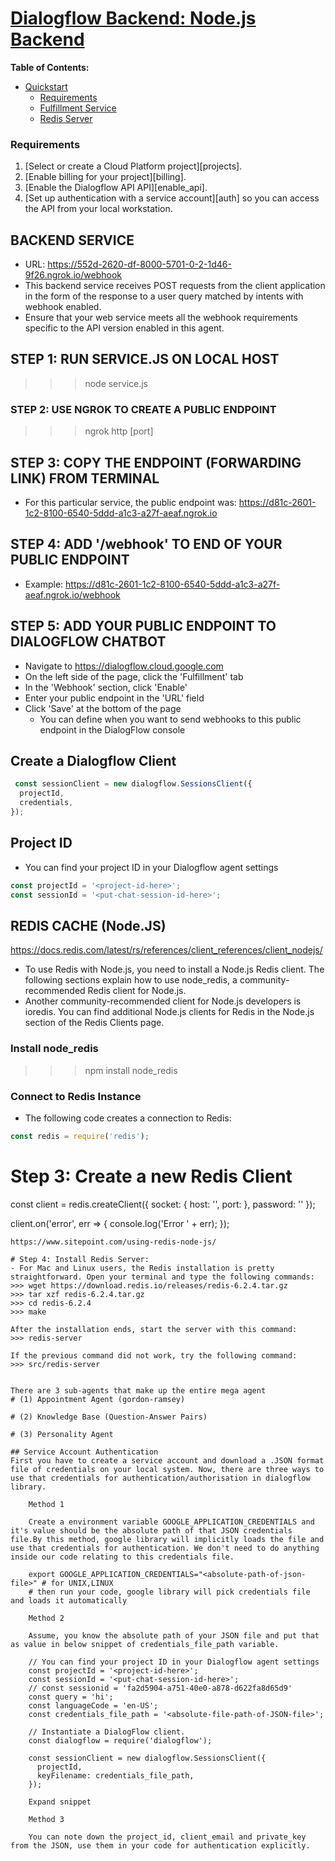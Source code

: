 # [Dialogflow Backend: Node.js Backend](https://dialogflow.cloud.google.com)

**Table of Contents:**

* [Quickstart](#quickstart)
  * [Requirements](#requirements)
  * [Fulfillment Service](#fulfillment-service)
  * [Redis Server](#redis-server)


### Requirements
1.  [Select or create a Cloud Platform project][projects].
1.  [Enable billing for your project][billing].
1.  [Enable the Dialogflow API API][enable_api].
1.  [Set up authentication with a service account][auth] so you can access the
    API from your local workstation.

## BACKEND SERVICE 
- URL: https://552d-2620-df-8000-5701-0-2-1d46-9f26.ngrok.io/webhook
- This backend service receives POST requests from the client application in the form of the response to a user query matched by intents with webhook enabled. 
- Ensure that your web service meets all the webhook requirements specific to the API version enabled in this agent. 

## STEP 1: RUN SERVICE.JS ON LOCAL HOST
>>> node service.js

### STEP 2: USE NGROK TO CREATE A PUBLIC ENDPOINT
>>> ngrok http [port]

## STEP 3: COPY THE ENDPOINT (FORWARDING LINK) FROM TERMINAL 
- For this particular service, the public endpoint was: https://d81c-2601-1c2-8100-6540-5ddd-a1c3-a27f-aeaf.ngrok.io

## STEP 4: ADD '/webhook' TO END OF YOUR PUBLIC ENDPOINT
- Example: https://d81c-2601-1c2-8100-6540-5ddd-a1c3-a27f-aeaf.ngrok.io/webhook

## STEP 5: ADD YOUR PUBLIC ENDPOINT TO DIALOGFLOW CHATBOT
- Navigate to https://dialogflow.cloud.google.com
- On the left side of the page, click the 'Fulfillment' tab
- In the 'Webhook' section, click 'Enable'
- Enter your public endpoint in the 'URL' field
- Click 'Save' at the bottom of the page
  - You can define when you want to send webhooks to this public endpoint in the DialogFlow console

## Create a Dialogflow Client
```javascript const dialogflow = require('dialogflow');
 const sessionClient = new dialogflow.SessionsClient({
  projectId,
  credentials,
});
```

## Project ID
- You can find your project ID in your Dialogflow agent settings
```javascript
const projectId = '<project-id-here>';
const sessionId = '<put-chat-session-id-here>';
```


## REDIS CACHE (Node.JS)
https://docs.redis.com/latest/rs/references/client_references/client_nodejs/
- To use Redis with Node.js, you need to install a Node.js Redis client. The following sections explain how to use node_redis, a community-recommended Redis client for Node.js.
- Another community-recommended client for Node.js developers is ioredis. You can find additional Node.js clients for Redis in the Node.js section of the Redis Clients page.

### Install node_redis 
>>> npm install node_redis

### Connect to Redis Instance
- The following code creates a connection to Redis:
```javascript
const redis = require('redis');
```

# Step 3: Create a new Redis Client
const client = redis.createClient({
    socket: {
        host: '<hostname>',
        port: <port>
    },
    password: '<password>'
});

client.on('error', err => {
    console.log('Error ' + err);
});
```
https://www.sitepoint.com/using-redis-node-js/

# Step 4: Install Redis Server:
- For Mac and Linux users, the Redis installation is pretty straightforward. Open your terminal and type the following commands:
>>> wget https://download.redis.io/releases/redis-6.2.4.tar.gz
>>> tar xzf redis-6.2.4.tar.gz
>>> cd redis-6.2.4
>>> make

After the installation ends, start the server with this command:
>>> redis-server

If the previous command did not work, try the following command:
>>> src/redis-server 


There are 3 sub-agents that make up the entire mega agent
# (1) Appointment Agent (gordon-ramsey)

# (2) Knowledge Base (Question-Answer Pairs)

# (3) Personality Agent

## Service Account Authentication
First you have to create a service account and download a .JSON format file of credentials on your local system. Now, there are three ways to use that credentials for authentication/authorisation in dialogflow library.

    Method 1

    Create a environment variable GOOGLE_APPLICATION_CREDENTIALS and it's value should be the absolute path of that JSON credentials file.By this method, google library will implicitly loads the file and use that credentials for authentication. We don't need to do anything inside our code relating to this credentials file.

    export GOOGLE_APPLICATION_CREDENTIALS="<absolute-path-of-json-file>" # for UNIX,LINUX
    # then run your code, google library will pick credentials file and loads it automatically

    Method 2

    Assume, you know the absolute path of your JSON file and put that as value in below snippet of credentials_file_path variable.

    // You can find your project ID in your Dialogflow agent settings
    const projectId = '<project-id-here>';
    const sessionId = '<put-chat-session-id-here>'; 
    // const sessionid = 'fa2d5904-a751-40e0-a878-d622fa8d65d9'
    const query = 'hi';
    const languageCode = 'en-US';
    const credentials_file_path = '<absolute-file-path-of-JSON-file>';

    // Instantiate a DialogFlow client.
    const dialogflow = require('dialogflow');

    const sessionClient = new dialogflow.SessionsClient({
      projectId,
      keyFilename: credentials_file_path,
    });

    Expand snippet

    Method 3

    You can note down the project_id, client_email and private_key from the JSON, use them in your code for authentication explicitly.


